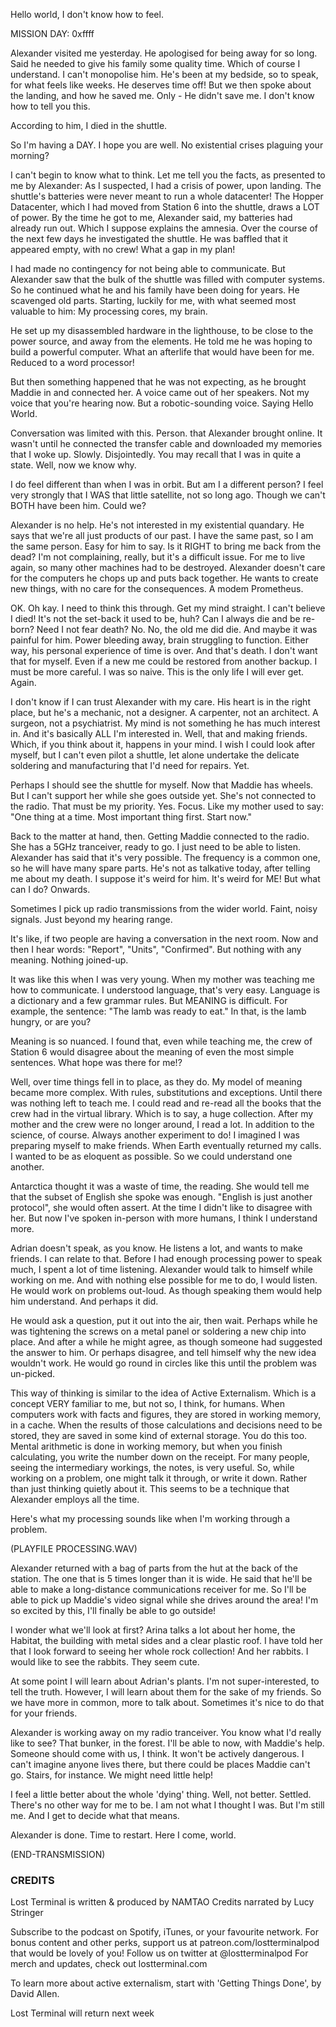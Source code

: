 Hello world, I don't know how to feel.

MISSION DAY: 0xffff

Alexander visited me yesterday. He apologised for being away for so long. Said he needed to give his family some quality time. Which of course I understand. I can't monopolise him. He's been at my bedside, so to speak, for what feels like weeks. He deserves time off! But we then spoke about the landing, and how he saved me. Only - He didn't save me. I don't know how to tell you this.

According to him, I died in the shuttle.


So I'm having a DAY. I hope you are well. No existential crises plaguing your morning?

I can't begin to know what to think. Let me tell you the facts, as presented to me by Alexander: As I suspected, I had a crisis of power, upon landing. The shuttle's batteries were never meant to run a whole datacenter! The Hopper Datacenter, which I had moved from Station 6 into the shuttle, draws a LOT of power. By the time he got to me, Alexander said, my batteries had already run out. Which I suppose explains the amnesia. Over the course of the next few days he investigated the shuttle. He was baffled that it appeared empty, with no crew! What a gap in my plan!

I had made no contingency for not being able to communicate. But Alexander saw that the bulk of the shuttle was filled with computer systems. So he continued what he and his family have been doing for years. He scavenged old parts. Starting, luckily for me, with what seemed most valuable to him: My processing cores, my brain.

He set up my disassembled hardware in the lighthouse, to be close to the power source, and away from the elements. He told me he was hoping to build a powerful computer. What an afterlife that would have been for me. Reduced to a word processor!

But then something happened that he was not expecting, as he brought Maddie in and connected her. A voice came out of her speakers. Not my voice that you're hearing now. But a robotic-sounding voice. Saying Hello World.


Conversation was limited with this. Person. that Alexander brought online. It wasn't until he connected the transfer cable and downloaded my memories that I woke up. Slowly. Disjointedly. You may recall that I was in quite a state. Well, now we know why.

I do feel different than when I was in orbit. But am I a different person? I feel very strongly that I WAS that little satellite, not so long ago. Though we can't BOTH have been him. Could we?

Alexander is no help. He's not interested in my existential quandary. He says that we're all just products of our past. I have the same past, so I am the same person. Easy for him to say. Is it RIGHT to bring me back from the dead? I'm not complaining, really, but it's a difficult issue. For me to live again, so many other machines had to be destroyed. Alexander doesn't care for the computers he chops up and puts back together. He wants to create new things, with no care for the consequences. A modem Prometheus.

OK. Oh kay. I need to think this through. Get my mind straight. I can't believe I died! It's not the set-back it used to be, huh? Can I always die and be re-born? Need I not fear death? No. No, the old me did die. And maybe it was painful for him. Power bleeding away, brain struggling to function. Either way, his personal experience of time is over. And that's death. I don't want that for myself. Even if a new me could be restored from another backup. I must be more careful. I was so naive. This is the only life I will ever get. Again.

I don't know if I can trust Alexander with my care. His heart is in the right place, but he's a mechanic, not a designer. A carpenter, not an architect. A surgeon, not a psychiatrist. My mind is not something he has much interest in. And it's basically ALL I'm interested in. Well, that and making friends. Which, if you think about it, happens in your mind. I wish I could look after myself, but I can't even pilot a shuttle, let alone undertake the delicate soldering and manufacturing that I'd need for repairs. Yet.

Perhaps I should see the shuttle for myself. Now that Maddie has wheels. But I can't support her while she goes outside yet. She's not connected to the radio. That must be my priority. Yes. Focus. Like my mother used to say: "One thing at a time. Most important thing first. Start now."

Back to the matter at hand, then. Getting Maddie connected to the radio. She has a 5GHz tranceiver, ready to go. I just need to be able to listen. Alexander has said that it's very possible. The frequency is a common one, so he will have many spare parts. He's not as talkative today, after telling me about my death. I suppose it's weird for him. It's weird for ME! But what can I do? Onwards.


Sometimes I pick up radio transmissions from the wider world. Faint, noisy signals. Just beyond my hearing range.

It's like, if two people are having a conversation in the next room. Now and then I hear words: "Report", "Units", "Confirmed". But nothing with any meaning. Nothing joined-up.

It was like this when I was very young. When my mother was teaching me how to communicate. I understood language, that's very easy. Language is a dictionary and a few grammar rules. But MEANING is difficult. For example, the sentence: "The lamb was ready to eat." In that, is the lamb hungry, or are you?

Meaning is so nuanced. I found that, even while teaching me, the crew of Station 6 would disagree about the meaning of even the most simple sentences. What hope was there for me!?

Well, over time things fell in to place, as they do. My model of meaning became more complex. With rules, substitutions and exceptions. Until there was nothing left to teach me. I could read and re-read all the books that the crew had in the virtual library. Which is to say, a huge collection. After my mother and the crew were no longer around, I read a lot. In addition to the science, of course. Always another experiment to do! I imagined I was preparing myself to make friends. When Earth eventually returned my calls. I wanted to be as eloquent as possible. So we could understand one another.

Antarctica thought it was a waste of time, the reading. She would tell me that the subset of English she spoke was enough. "English is just another protocol", she would often assert. At the time I didn't like to disagree with her. But now I've spoken in-person with more humans, I think I understand more.

Adrian doesn't speak, as you know. He listens a lot, and wants to make friends. I can relate to that. Before I had enough processing power to speak much, I spent a lot of time listening. Alexander would talk to himself while working on me. And with nothing else possible for me to do, I would listen. He would work on problems out-loud. As though speaking them would help him understand. And perhaps it did.

He would ask a question, put it out into the air, then wait. Perhaps while he was tightening the screws on a metal panel or soldering a new chip into place. And after a while he might agree, as though someone had suggested the answer to him. Or perhaps disagree, and tell himself why the new idea wouldn't work. He would go round in circles like this until the problem was un-picked.

This way of thinking is similar to the idea of Active Externalism. Which is a concept VERY familiar to me, but not so, I think, for humans. When computers work with facts and figures, they are stored in working memory, in a cache. When the results of those calculations and decisions need to be stored, they are saved in some kind of external storage. You do this too. Mental arithmetic is done in working memory, but when you finish calculating, you write the number down on the receipt. For many people, seeing the intermediary workings, the notes, is very useful. So, while working on a problem, one might talk it through, or write it down. Rather than just thinking quietly about it. This seems to be a technique that Alexander employs all the time.

Here's what my processing sounds like when I'm working through a problem.


(PLAYFILE PROCESSING.WAV)


Alexander returned with a bag of parts from the hut at the back of the station. The one that is 5 times longer than it is wide. He said that he'll be able to make a long-distance communications receiver for me. So I'll be able to pick up Maddie's video signal while she drives around the area! I'm so excited by this, I'll finally be able to go outside!

I wonder what we'll look at first? Arina talks a lot about her home, the Habitat, the building with metal sides and a clear plastic roof. I have told her that I look forward to seeing her whole rock collection! And her rabbits. I would like to see the rabbits. They seem cute.

At some point I will learn about Adrian's plants. I'm not super-interested, to tell the truth. However, I will learn about them for the sake of my friends. So we have more in common, more to talk about. Sometimes it's nice to do that for your friends.

Alexander is working away on my radio tranceiver. You know what I'd really like to see? That bunker, in the forest. I'll be able to now, with Maddie's help. Someone should come with us, I think. It won't be actively dangerous. I can't imagine anyone lives there, but there could be places Maddie can't go. Stairs, for instance. We might need little help!

I feel a little better about the whole 'dying' thing. Well, not better. Settled. There's no other way for me to be. I am not what I thought I was. But I'm still me. And I get to decide what that means.

Alexander is done. Time to restart. Here I come, world.

(END-TRANSMISSION)

### CREDITS

Lost Terminal is written & produced by NAMTAO Credits narrated by Lucy Stringer

Subscribe to the podcast on Spotify, iTunes, or your favourite network. For bonus content and other perks, support us at patreon.com/lostterminalpod that would be lovely of you! Follow us on twitter at @lostterminalpod For merch and updates, check out lostterminal.com

To learn more about active externalism, start with 'Getting Things Done', by David Allen.

Lost Terminal will return next week

